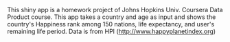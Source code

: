 This shiny app is a homework project of Johns Hopkins Univ. Coursera Data Product course. This app takes a country and age as input and shows the country's Happiness rank among 150 nations, life expectancy, and user's remaining life period. Data is from HPI (http://www.happyplanetindex.org)